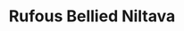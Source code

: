 ---
layout: bird
title: Rufous Bellied Niltava
image-url: ../assets/birds/images/rufous-bellied-niltava.png
image-credit: Wikimedia Commons (User &rarr; Nrg800)
image-source-url: http://en.wikipedia.org/wiki/File:Rufous-bellied_Niltava.svg
common-name: Rufuous Bellied Niltava
latin-name: Niltava Sundara 
info-url: http://en.wikipedia.org/wiki/Rufous-bellied_Niltava
---